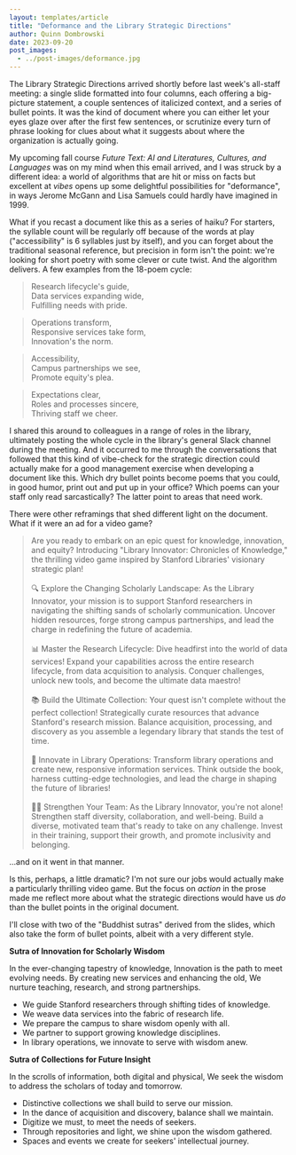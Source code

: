 ```yaml
---
layout: templates/article
title: "Deformance and the Library Strategic Directions"
author: Quinn Dombrowski
date: 2023-09-20
post_images:
  - ../post-images/deformance.jpg
---
```


The Library Strategic Directions arrived shortly before last week's all-staff meeting: a single slide formatted into four columns, each offering a big-picture statement, a couple sentences of italicized context, and a series of bullet points. It was the kind of document where you can either let your eyes glaze over after the first few sentences, or scrutinize every turn of phrase looking for clues about what it suggests about where the organization is actually going.

My upcoming fall course *Future Text: AI and Literatures, Cultures, and Languages* was on my mind when this email arrived, and I was struck by a different idea: a world of algorithms that are hit or miss on facts but excellent at *vibes* opens up some delightful possibilities for "deformance", in ways Jerome McGann and Lisa Samuels could hardly have imagined in 1999.

What if you recast a document like this as a series of haiku? For starters, the syllable count will be regularly off because of the words at play ("accessibility" is 6 syllables just by itself), and you can forget about the traditional seasonal reference, but precision in form isn't the point: we're looking for short poetry with some clever or cute twist. And the algorithm delivers. A few examples from the 18-poem cycle:

>Research lifecycle's guide,<br/>Data services expanding wide,<br/>Fulfilling needs with pride.


>Operations transform,<br/>Responsive services take form,<br/>Innovation's the norm.

>Accessibility,<br/>Campus partnerships we see,<br />Promote equity's plea.

>Expectations clear,<br />Roles and processes sincere,<br />Thriving staff we cheer.


I shared this around to colleagues in a range of roles in the library, ultimately posting the whole cycle in the library's general Slack channel during the meeting. And it occurred to me through the conversations that followed that this kind of vibe-check for the strategic direction could actually make for a good management exercise when developing a document like this. Which dry bullet points become poems that you could, in good humor, print out and put up in your office? Which poems can your staff only read sarcastically? The latter point to areas that need work.

There were other reframings that shed different light on the document. What if it were an ad for a video game?

> Are you ready to embark on an epic quest for knowledge, innovation, and equity? Introducing "Library Innovator: Chronicles of Knowledge," the thrilling video game inspired by Stanford Libraries' visionary strategic plan!<br /><br/>🔍 Explore the Changing Scholarly Landscape: As the Library Innovator, your mission is to support Stanford researchers in navigating the shifting sands of scholarly communication. Uncover hidden resources, forge strong campus partnerships, and lead the charge in redefining the future of academia.<br /><br/>📊 Master the Research Lifecycle: Dive headfirst into the world of data services! Expand your capabilities across the entire research lifecycle, from data acquisition to analysis. Conquer challenges, unlock new tools, and become the ultimate data maestro!<br /><br/>📚 Build the Ultimate Collection: Your quest isn't complete without the perfect collection! Strategically curate resources that advance Stanford's research mission. Balance acquisition, processing, and discovery as you assemble a legendary library that stands the test of time.<br /><br/>🚀 Innovate in Library Operations: Transform library operations and create new, responsive information services. Think outside the book, harness cutting-edge technologies, and lead the charge in shaping the future of libraries!<br /><br/>🧙‍♂️ Strengthen Your Team: As the Library Innovator, you're not alone! Strengthen staff diversity, collaboration, and well-being. Build a diverse, motivated team that's ready to take on any challenge. Invest in their training, support their growth, and promote inclusivity and belonging.

...and on it went in that manner.

Is this, perhaps, a little dramatic? I'm not sure our jobs would actually make a particularly thrilling video game. But the focus on *action* in the prose made me reflect more about what the strategic directions would have us *do* than the bullet points in the original document.

I'll close with two of the "Buddhist sutras" derived from the slides, which also take the form of bullet points, albeit with a very different style. 

**Sutra of Innovation for Scholarly Wisdom**

In the ever-changing tapestry of knowledge, Innovation is the path to meet evolving needs. By creating new services and enhancing the old, We nurture teaching, research, and strong partnerships.

- We guide Stanford researchers through shifting tides of knowledge.
- We weave data services into the fabric of research life.
- We prepare the campus to share wisdom openly with all.
- We partner to support growing knowledge disciplines.
- In library operations, we innovate to serve with wisdom anew.

**Sutra of Collections for Future Insight**

In the scrolls of information, both digital and physical, We seek the wisdom to address the scholars of today and tomorrow.

- Distinctive collections we shall build to serve our mission.
- In the dance of acquisition and discovery, balance shall we maintain.
- Digitize we must, to meet the needs of seekers.
- Through repositories and light, we shine upon the wisdom gathered.
- Spaces and events we create for seekers' intellectual journey.